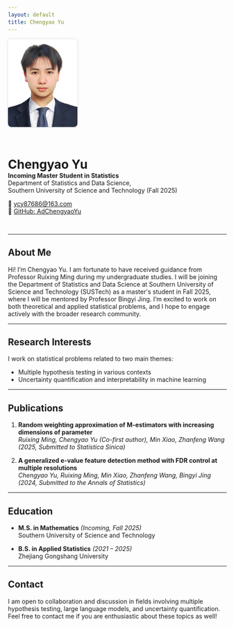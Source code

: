 ```yaml
---
layout: default
title: Chengyao Yu
---
```


<div style="display: flex; align-items: center; gap: 30px; flex-wrap: wrap; margin-bottom: 30px;">
  <img src="profile.jpg" alt="Chengyao Yu" width="160" style="border-radius: 8px; box-shadow: 0 0 5px rgba(0,0,0,0.15);" />
  <div>
    <h1 style="margin-bottom: 0;">Chengyao Yu</h1>
    <p style="margin-top: 0;"><strong>Incoming Master Student in Statistics</strong><br/>
    Department of Statistics and Data Science,<br/>
    Southern University of Science and Technology (Fall 2025)</p>
    <p>
      📧 <a href="mailto:ycy87686@163.com">ycy87686@163.com</a><br/>
      🔗 <a href="https://github.com/AdChengyaoYu" target="_blank">GitHub: AdChengyaoYu</a>
    </p>
  </div>
</div>

---

## About Me

Hi! I’m Chengyao Yu. I am fortunate to have received guidance from Professor Ruixing Ming during my undergraduate studies. I will be joining the Department of Statistics and Data Science at Southern University of Science and Technology (SUSTech) as a master's student in Fall 2025, where I will be mentored by Professor Bingyi Jing. I’m excited to work on both theoretical and applied statistical problems, and I hope to engage actively with the broader research community.

---

## Research Interests

I work on statistical problems related to two main themes:

- Multiple hypothesis testing in various contexts  
- Uncertainty quantification and interpretability in machine learning

---

## Publications

1. **Random weighting approximation of M-estimators with increasing dimensions of parameter**  
   *Ruixing Ming, Chengyao Yu (Co-first author), Min Xiao, Zhanfeng Wang*
   *(2025, Submitted to Statistica Sinica)*

2. **A generalized e-value feature detection method with FDR control at multiple resolutions**  
   *Chengyao Yu, Ruixing Ming, Min Xiao, Zhanfeng Wang, Bingyi Jing*  
   *(2024, Submitted to the Annals of Statistics)*

---

## Education

- **M.S. in Mathematics** *(Incoming, Fall 2025)*  
  Southern University of Science and Technology

- **B.S. in Applied Statistics** *(2021 – 2025)*  
  Zhejiang Gongshang University

---

## Contact

I am open to collaboration and discussion in fields involving multiple hypothesis testing, large language models, and uncertainty quantification.  
Feel free to contact me if you are enthusiastic about these topics as well!

